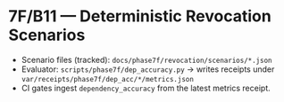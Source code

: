 # 7F/B11 — Deterministic Revocation Scenarios

- Scenario files (tracked): `docs/phase7f/revocation/scenarios/*.json`
- Evaluator: `scripts/phase7f/dep_accuracy.py` → writes receipts under `var/receipts/phase7f/dep_acc/*/metrics.json`
- CI gates ingest `dependency_accuracy` from the latest metrics receipt.
